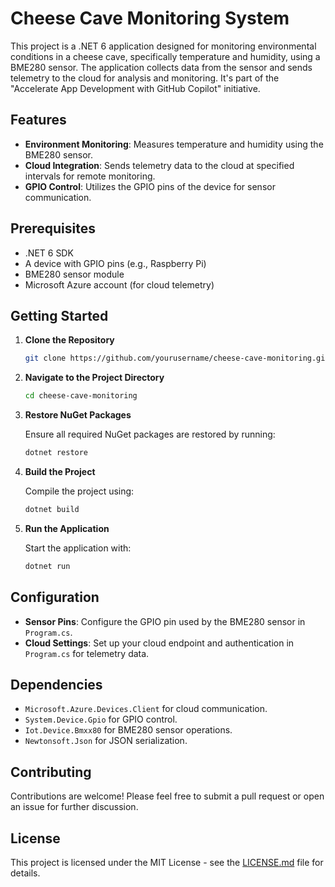 
# Cheese Cave Monitoring System

This project is a .NET 6 application designed for monitoring environmental conditions in a cheese cave, specifically temperature and humidity, using a BME280 sensor. The application collects data from the sensor and sends telemetry to the cloud for analysis and monitoring. It's part of the "Accelerate App Development with GitHub Copilot" initiative.

## Features

- **Environment Monitoring**: Measures temperature and humidity using the BME280 sensor.
- **Cloud Integration**: Sends telemetry data to the cloud at specified intervals for remote monitoring.
- **GPIO Control**: Utilizes the GPIO pins of the device for sensor communication.

## Prerequisites

- .NET 6 SDK
- A device with GPIO pins (e.g., Raspberry Pi)
- BME280 sensor module
- Microsoft Azure account (for cloud telemetry)

## Getting Started

1. **Clone the Repository**

    ```sh
    git clone https://github.com/yourusername/cheese-cave-monitoring.git
    ```

2. **Navigate to the Project Directory**

    ```sh
    cd cheese-cave-monitoring
    ```

3. **Restore NuGet Packages**

    Ensure all required NuGet packages are restored by running:

    ```sh
    dotnet restore
    ```

4. **Build the Project**

    Compile the project using:

    ```sh
    dotnet build
    ```

5. **Run the Application**

    Start the application with:

    ```sh
    dotnet run
    ```

## Configuration

- **Sensor Pins**: Configure the GPIO pin used by the BME280 sensor in `Program.cs`.
- **Cloud Settings**: Set up your cloud endpoint and authentication in `Program.cs` for telemetry data.

## Dependencies

- `Microsoft.Azure.Devices.Client` for cloud communication.
- `System.Device.Gpio` for GPIO control.
- `Iot.Device.Bmxx80` for BME280 sensor operations.
- `Newtonsoft.Json` for JSON serialization.

## Contributing

Contributions are welcome! Please feel free to submit a pull request or open an issue for further discussion.

## License

This project is licensed under the MIT License - see the [LICENSE.md](LICENSE.md) file for details.